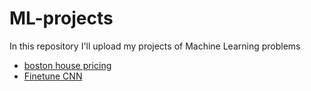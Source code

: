 # ML-projects

In this repository I'll upload my projects of Machine Learning problems

- [boston house pricing](./boston-house-pricing/)
- [Finetune CNN](./Finetune_CNN/)